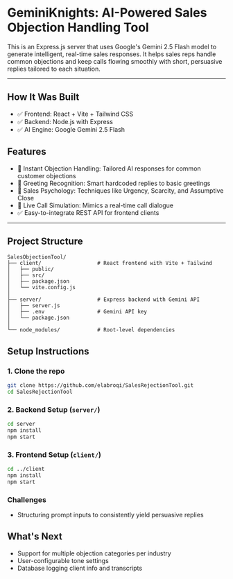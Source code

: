 # GeminiKnights: AI-Powered Sales Objection Handling Tool

This is an Express.js server that uses Google's Gemini 2.5 Flash model to generate intelligent, real-time sales responses. It helps sales reps handle common objections and keep calls flowing smoothly with short, persuasive replies tailored to each situation.

---

## How It Was Built

- ✅ Frontend: React + Vite + Tailwind CSS
- ✅ Backend: Node.js with Express
- ✅ AI Engine: Google Gemini 2.5 Flash

## Features

- 🎯 Instant Objection Handling: Tailored AI responses for common customer objections
- 💬 Greeting Recognition: Smart hardcoded replies to basic greetings
- 🧠 Sales Psychology: Techniques like Urgency, Scarcity, and Assumptive Close
- 🔁 Live Call Simulation: Mimics a real-time call dialogue
- ✅ Easy-to-integrate REST API for frontend clients

---

## Project Structure

```
SalesObjectionTool/
├── client/                  # React frontend with Vite + Tailwind
│   ├── public/
│   ├── src/
│   ├── package.json
│   └── vite.config.js
│
├── server/                  # Express backend with Gemini API
│   ├── server.js
│   ├── .env                 # Gemini API key
│   └── package.json
│
└── node_modules/            # Root-level dependencies

```

## Setup Instructions

### 1. Clone the repo

```bash
git clone https://github.com/elabroqi/SalesRejectionTool.git
cd SalesRejectionTool
```

### 2. Backend Setup (`server/`)

```bash
cd server
npm install
npm start
```

### 3. Frontend Setup (`client/`)

```bash
cd ../client
npm install
npm start
```

### Challenges

- Structuring prompt inputs to consistently yield persuasive replies

## What's Next

- Support for multiple objection categories per industry
- User-configurable tone settings
- Database logging client info and transcripts
